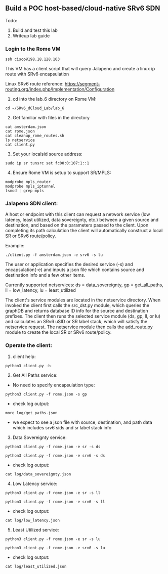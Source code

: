## Build a POC host-based/cloud-native SRv6 SDN 

Todo:
1. Build and test this lab
2. Writeup lab guide

### Login to the Rome VM
```
ssh cisco@198.18.128.103
```
This VM has a client script that will query Jalapeno and create a linux ip route with SRv6 encapsulation

Linux SRv6 route reference: https://segment-routing.org/index.php/Implementation/Configuration

1. cd into the lab_6 directory on Rome VM:
```
cd ~/SRv6_dCloud_Lab/lab_6
```
2. Get familiar with files in the directory
```
cat amsterdam.json
cat rome.json
cat cleanup_rome_routes.sh
ls netservice
cat client.py

```
3. Set your localsid source address:

```
sudo ip sr tunsrc set fc00:0:107:1::1
```
4. Ensure Rome VM is setup to support SR/MPLS:
```
modprobe mpls_router
modprobe mpls_iptunnel
lsmod | grep mpls
```

### Jalapeno SDN client:
A host or endpoint with this client can request a network service (low latency, least utilized, data sovereignty, etc.) between a given source and destination, and based on the parameters passed to the client. Upon completing its path calculation the client will automatically construct a local SR or SRv6 route/policy.

Example:
```
./client.py -f amsterdam.json -e srv6 -s lu
```
The user or application specifies the desired service (-s) and encapsulation(-e) and inputs a json file which contains source and destination info and a few other items. 

Currently supported netservices: ds = data_sovereignty, gp = get_all_paths, ll = low_latency, lu = least_utilized

The client's service modules are located in the netservice directory. When invoked the client first calls the src_dst.py module, which queries the graphDB and returns database ID info for the source and destination prefixes. The client then runs the selected service module (ds, gp, ll, or lu) and calculates an SRv6 uSID or SR label stack, which will satisfy the netservice request. The netservice module then calls the add_route.py module to create the local SR or SRv6 route/policy.

### Operate the client:

1. client help:
```
python3 client.py -h
```

2. Get All Paths service:
 - No need to specify encapsulation type:
``` 
python3 client.py -f rome.json -s gp
```
 - check log output:
 ```
more log/get_paths.json
```
 - we expect to see a json file with source, destination, and path data which includes srv6 sids and sr label stack info

3. Data Sovereignty service:
``` 
python3 client.py -f rome.json -e sr -s ds
```
```
python3 client.py -f rome.json -e srv6 -s ds
```
 - check log output:
 ```
cat log/data_sovereignty.json
```

4. Low Latency service:
``` 
python3 client.py -f rome.json -e sr -s ll
```
```
python3 client.py -f rome.json -e srv6 -s ll
```
 - check log output:
 ```
cat log/low_latency.json
```

5. Least Utilized service:
``` 
python3 client.py -f rome.json -e sr -s lu
```
```
python3 client.py -f rome.json -e srv6 -s lu
```
 - check log output:
 ```
cat log/least_utilized.json
```